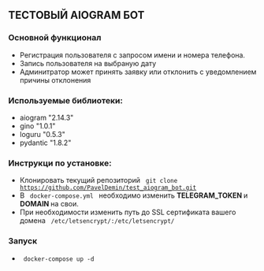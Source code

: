 ## ТЕСТОВЫЙ AIOGRAM БОТ

### Основной функционал
- Регистрация пользователя с запросом имени и номера телефона.
- Запись пользователя на выбраную дату
- Админитратор может принять заявку или отклонить с уведомлением причины отклонения

### Используемые библиотеки:
- aiogram "2.14.3"
- gino "1.0.1"
- loguru "0.5.3"
- pydantic "1.8.2"

### Инструкци по установке:
- Клонировать текущий репозиторий <code> git clone https://github.com/PavelDemin/test_aiogram_bot.git </code>
- В <code> docker-compose.yml </code> необходимо изменить <b> TELEGRAM_TOKEN </b> и <b> DOMAIN </b> на свои.
- При необходимости изменить путь до SSL сертификата вашего домена <code> /etc/letsencrypt/:/etc/letsencrypt/ </code>

### Запуск

- <code> docker-compose up -d </code>
